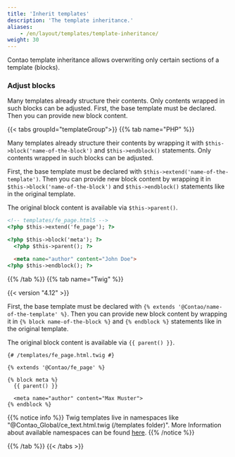 ```yaml
---
title: 'Inherit templates'
description: 'The template inheritance.'
aliases:
    - /en/layout/templates/template-inheritance/
weight: 30
---
```


Contao template inheritance allows overwriting only certain sections of a template (blocks).


### Adjust blocks

Many templates already structure their contents. Only contents wrapped in such blocks can be adjusted.
First, the base template must be declared. Then you can provide new block content.


{{< tabs groupId="templateGroup">}}
{{% tab name="PHP" %}}


Many templates already structure their contents by wrapping it with `$this->block('name-of-the-block')` and
`$this->endblock()` statements. Only contents wrapped in such blocks can be adjusted.

First, the base template must be declared with `$this->extend('name-of-the-template')`. Then you can provide new block 
content by wrapping it in `$this->block('name-of-the-block')` and  `$this->endblock()` statements like in the original
template.

The original block content is available via `$this->parent()`.


```html
<!-- templates/fe_page.html5 -->
<?php $this->extend('fe_page'); ?>

<?php $this->block('meta'); ?>
  <?php $this->parent(); ?>

  <meta name="author" content="John Doe">
<?php $this->endblock(); ?>
```


{{% /tab %}}
{{% tab name="Twig" %}}


{{< version "4.12" >}}

First, the base template must be declared with `{% extends '@Contao/name-of-the-template' %}`. Then you can provide new block 
content by wrapping it in `{% block name-of-the-block %}` and  `{% endblock %}` statements like in the original
template.

The original block content is available via `{{ parent() }}`.


```twig
{# /templates/fe_page.html.twig #}

{% extends '@Contao/fe_page' %}

{% block meta %}
  {{ parent() }}

  <meta name="author" content="Max Muster">
{% endblock %}
```

{{% notice info %}}
Twig templates live in namespaces like "@Contao_Global/ce_text.html.twig (/templates folder)". More Information about 
available namespaces can be found [here](https://docs.contao.org/dev/framework/templates/twig/#namespace-magic).
{{% /notice %}}

{{% /tab %}}
{{< /tabs >}}